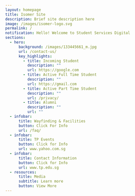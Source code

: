 ```yaml
---
layout: homepage
title: Isomer Site
description: Brief site description here
image: /images/isomer-logo.svg
permalink: /
notification: Hello! Welcome to Student Services Digital
sections:
  - hero:
      background: /images/133445661_m.jpg
      url: /contact-us/
      key_highlights:
        - title: Incoming Student
          description: ""
          url: https://google.com
        - title: Active Full Time Student
          description: ""
          url: https://gmail.com
        - title: Active Part Time Student
          description: ""
          url: /privacy/
        - title: Alumni
          description: ""
          url: ""
  - infobar:
      title: Wayfinding & Facilities
      button: Click For Info
      url: /faq/
  - infobar:
      title: TP Events
      button: Click for Info
      url: www.yahoo.com.sg
  - infobar:
      title: Contact Information
      button: Click for Info
      url: www.tp.edu.sg
  - resources:
      title: Media
      subtitle: Learn more
      button: View More
---
```


